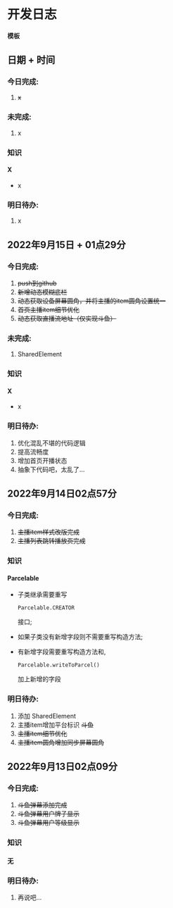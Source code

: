 # 开发日志
#### 模板

## 日期 + 时间
### 今日完成:
1. ~~x~~

### 未完成:
1. x

### 知识
#### X
* x

### 明日待办:
1. x

## 2022年9月15日 + 01点29分
### 今日完成:
1. ~~push到github~~
2. ~~新增动态模糊底栏~~
3. ~~动态获取设备屏幕圆角，并将主播的item圆角设置统一~~
4. ~~首页主播item细节优化~~
5. ~~动态获取直播流地址（仅实现斗鱼）~~

### 未完成:
1. SharedElement

### 知识
#### X
* x

### 明日待办:
1. 优化混乱不堪的代码逻辑
2. 提高流畅度
3. 增加首页开播状态
4. 抽象下代码吧，太乱了...

## 2022年9月14日02点57分
### 今日完成:
1. ~~主播item样式改版完成~~
2. ~~主播列表跳转播放页完成~~
### 知识
#### Parcelable
* 子类继承需要重写 

  ```
  Parcelable.CREATOR
  ```

   接口;
* 如果子类没有新增字段则不需要重写构造方法;
* 有新增字段需要重写构造方法和,

  ```
  Parcelable.writeToParcel()
  ```

  加上新增的字段
### 明日待办:
1. 添加 SharedElement
2. 主播item增加平台标识 ~~斗鱼~~
3. ~~主播item细节优化~~
4. ~~主播item圆角增加同步屏幕圆角~~

## 2022年9月13日02点09分
### 今日完成:
1. ~~斗鱼弹幕添加完成~~
2. ~~斗鱼弹幕用户牌子显示~~
3. ~~斗鱼弹幕用户等级显示~~

### 知识
#### 无

### 明日待办:
1. 再说吧...
